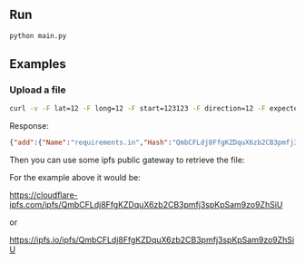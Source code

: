## Run

```bash
python main.py
```

## Examples

### Upload a file

```bash
curl -v -F lat=12 -F long=12 -F start=123123 -F direction=12 -F expected_hash=QmbCFLdj8FfgKZDquX6zb2CB3pmfj3spKpSam9zo9ZhSiU -F file=@requirements.in http://127.0.0.1:8000/upload/
```

Response:
```json
{"add":{"Name":"requirements.in","Hash":"QmbCFLdj8FfgKZDquX6zb2CB3pmfj3spKpSam9zo9ZhSiU","Size":"39"},"pin":{"Pins":["QmbCFLdj8FfgKZDquX6zb2CB3pmfj3spKpSam9zo9ZhSiU"]}}
```

Then you can use some ipfs public gateway to retrieve the file:

For the example above it would be: 

https://cloudflare-ipfs.com/ipfs/QmbCFLdj8FfgKZDquX6zb2CB3pmfj3spKpSam9zo9ZhSiU

or 

https://ipfs.io/ipfs/QmbCFLdj8FfgKZDquX6zb2CB3pmfj3spKpSam9zo9ZhSiU
